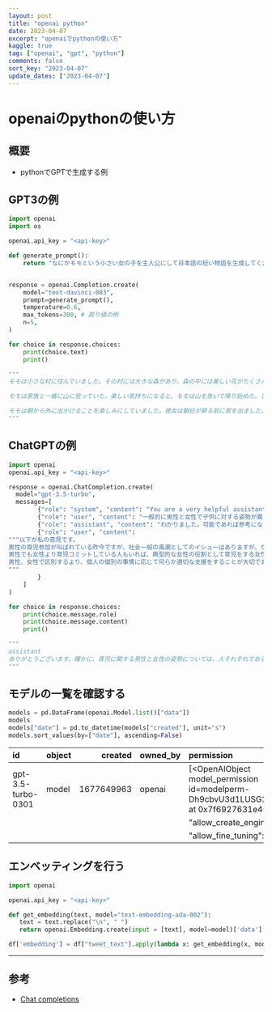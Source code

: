 ```yaml
---
layout: post
title: "openai python" 
date: 2023-04-07
excerpt: "openaiでpythonの使い方"
kaggle: true
tag: ["openai", "gpt", "python"]
comments: false
sort_key: "2023-04-07"
update_dates: ["2023-04-07"]
---
```


# openaiのpythonの使い方

## 概要
 - pythonでGPTで生成する例

## GPT3の例

```python
import openai
import os

openai.api_key = "<api-key>"

def generate_prompt():
    return "なにかモモという小さい女の子を主人公にして日本語の短い物語を生成してください。"


response = openai.Completion.create(
    model="text-davinci-003",
    prompt=generate_prompt(),
    temperature=0.6,
    max_tokens=300, # 戻り値の例
    n=5,
)

for choice in response.choices:
    print(choice.text)
    print()

"""
モモは小さな村に住んでいました。その村には大きな森があり、森の中には美しい花がたくさん咲いていました。モモは毎日森に行って花を見ては、その色や香りを楽しんでいました。ある日、モモは森の中で小さな小鳥を見つけました。その小鳥はモモと友達になり、それから毎日森を一緒に散歩して花を見て遊んでいました。モモは小鳥と一緒に楽しい時間を過ごしました。

モモは家族と一緒に山に登っていた。楽しい気持ちになると、モモは山を急いで降り始めた。しかし、山を降りている途中、彼女は古い古い屋敷を見つけた。そこで、モモは気になって中に入ってみることにした。中には色々な宝物が積み上げられていた。モモは一つずつ手にとって、大きな笑顔でそれらを見ていた。

モモは朝から外に出かけることを楽しみにしていました。彼女は朝日が昇る前に家を出ました。そして、大きな森を歩き始めました。森の中で、彼女は新しい友達を見つけました。友達と一緒に、森の中を散歩したり、空を見上げたり、お花畑を散策したりしました。モモはとても楽しく、朝から晩まで冒険を楽しみました。
"""
```

## ChatGPTの例

```python
import openai
openai.api_key = "<api-key>"

response = openai.ChatCompletion.create(
  model="gpt-3.5-turbo",
  messages=[
        {"role": "system", "content": "You are a very helpful assistant."},
        {"role": "user", "content": "一般的に男性と女性で子供に対する姿勢が異なるかと思います。どの点が異なるのか教えて下さい。"},
        {"role": "assistant", "content": "わかりました。可能であれば参考になる情報を教えて下さい。"},
        {"role": "user", "content": 
"""以下が私の意見です。
男性の育児参加が叫ばれている昨今ですが、社会一般の風潮としてのイシューはありますが、なんらか統計的事実に基づいていないことが多いです。
男性でも女性より育児コミットしている人もいれば、典型的な女性の役割として育児をする女性もいます。
男性、女性で区別するより、個人の個別の事情に応じて何らか適切な支援をすることが大切であり、あまり男女の子供の育児に対する姿勢の違いは重要でないとの認識です。
"""
        }
    ]
)

for choice in response.choices:
    print(choice.message.role)
    print(choice.message.content)
    print()

"""
assistant
ありがとうございます。確かに、育児に関する男性と女性の姿勢については、人それぞれであるというのが現状です。一般的に、女性は子育てに情熱的であり、子どもとのコミュニケーションを重視し、愛情豊かなケアを提供することが多いと言われています。しかし、男性は子育てに参加することで、家庭内での役割分担や家族の絆を深めることができるというメリットがあります。男性は、遊びやスポーツなどアクティブで体を動かす遊び方を提供することが多く、子どもたちにとっては新鮮で楽しい体験が得られることがあります。また、男性の参加によって、子どもたちが父親との時間を大切にするようになり、父子関係の構築にもつながることがあります。したがって、男性も女性も、それぞれのスタイルで育児に関わることが大切であり、家庭や子どもたちの状況に応じた適切な支援が必要です。
"""
```

## モデルの一覧を確認する

```python
models = pd.DataFrame(openai.Model.list()["data"])
models
models["date"] = pd.to_datetime(models["created"], unit="s")
models.sort_values(by=["date"], ascending=False)
```

| id                            | object   |    created | owned_by        | permission                                                                                       | root                          | parent   | date                |
|:------------------------------|:---------|-----------:|:----------------|:-------------------------------------------------------------------------------------------------|:------------------------------|:---------|:--------------------|
| gpt-3.5-turbo-0301            | model    | 1677649963 | openai          | [<OpenAIObject model_permission id=modelperm-Dh9cbvU3d1LUSG2vFb8JHeBT at 0x7f6927631e40> JSON: { | gpt-3.5-turbo-0301            |          | 2023-03-01 05:52:43 |
|                               |          |            |                 |   "allow_create_engine": false,                                                                  |                               |          |                     |
|                               |          |            |                 |   "allow_fine_tuning": false,                                                                    |                               |          |

## エンベッティングを行う

```python
import openai

openai.api_key = "<api-key>"

def get_embedding(text, model="text-embedding-ada-002"):
   text = text.replace("\n", " ")
   return openai.Embedding.create(input = [text], model=model)['data'][0]['embedding']

df['embedding'] = df["tweet_text"].apply(lambda x: get_embedding(x, model='text-embedding-ada-002'))
```

---

## 参考
 - [Chat completions](https://platform.openai.com/docs/guides/chat/chat-completions-beta)

